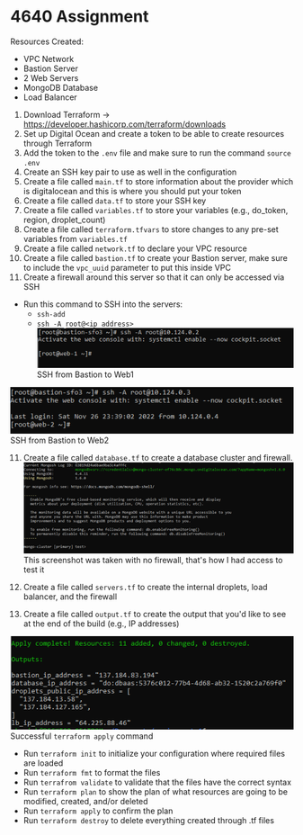 # 4640 Assignment 

Resources Created:
- VPC Network
- Bastion Server
- 2 Web Servers
- MongoDB Database
- Load Balancer

1) Download Terraform -> https://developer.hashicorp.com/terraform/downloads
2) Set up Digital Ocean and create a token to be able to create resources through Terraform
3) Add the token to the ```.env``` file and make sure to run the command ```source .env``` 
4) Create an SSH key pair to use as well in the configuration
5) Create a file called ```main.tf``` to store information about the provider which is digitalocean and this is where you should put your token
6) Create a file called ```data.tf``` to store your SSH key
7) Create a file called ```variables.tf``` to store your variables (e.g., do_token, region, droplet_count)
8) Create a file called ```terraform.tfvars``` to store changes to any pre-set variables from ```variables.tf```
8) Create a file called ```network.tf``` to declare your VPC resource
9) Create a file called ```bastion.tf``` to create your Bastion server, make sure to include the ```vpc_uuid``` parameter to put this inside VPC
10) Create a firewall around this server so that it can only be accessed via SSH
- Run this command to SSH into the servers:
  * ```ssh-add```
  * ```ssh -A root@<ip address>```
![alt text](screenshots/ssh_web1.png) </br>
SSH from Bastion to Web1

![alt text](screenshots/ssh_web2.png) </br>
SSH from Bastion to Web2

11) Create a file called ```database.tf``` to create a database cluster and firewall.
![alt text](screenshots/db-connection.png) </br>
This screenshot was taken with no firewall, that's how I had access to test it

12) Create a file called ```servers.tf``` to create the internal droplets, load balancer, and the firewall
13) Create a file called ```output.tf``` to create the output that you'd like to see at the end of the build (e.g., IP addresses)

![alt text](screenshots/success_apply.png) </br>
Successful ```terraform apply``` command

- Run ```terraform init``` to initialize your configuration where required files are loaded
- Run ```terraform fmt``` to format the files
- Run ```terrafrom validate``` to validate that the files have the correct syntax
- Run ```terraform plan``` to show the plan of what resources are going to be modified, created, and/or deleted
- Run ```terraform apply``` to confirm the plan
- Run ```terraform destroy``` to delete everything created through .tf files
